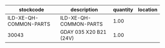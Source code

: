 |stockcode|description|quantity|location|
|---------|-----------|--------|--------|
|ILD-XE-QH-COMMON-PARTS|ILD-XE-QH-COMMON-PARTS|1.00||
|30043|GDAY 035 X20 B21 (24V)|1.00||
